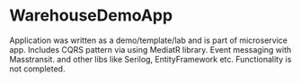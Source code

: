 # WarehouseDemoApp
 Application was written as a demo/template/lab and is part of microservice app. 
 Includes CQRS pattern via using MediatR library.
 Event messaging with Masstransit.
 and other libs like Serilog, EntityFramework etc. Functionality is not completed.
